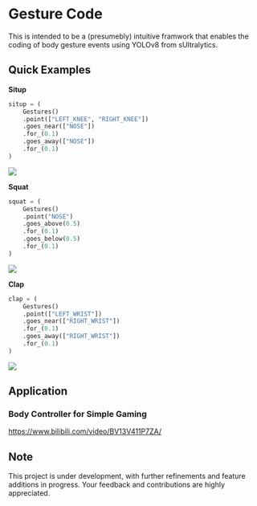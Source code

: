 # Gesture Code
This is intended to be a (presumebly) intuitive framwork that enables the coding of body gesture events using YOLOv8 from sUltralytics.

## Quick Examples
**Situp**
```python
situp = (
    Gestures()
    .point(["LEFT_KNEE", "RIGHT_KNEE"])
    .goes_near(["NOSE"])
    .for_(0.1)
    .goes_away(["NOSE"])
    .for_(0.1)
)
```
![](https://github.com/Don-Yin/Gesture-Code/tree/main/public/cut_situp.gif)

**Squat**
```python
squat = (
    Gestures()
    .point("NOSE")
    .goes_above(0.5)
    .for_(0.1)
    .goes_below(0.5)
    .for_(0.1)
)
```
![](https://github.com/Don-Yin/Gesture-Code/tree/main/public/cut_squat.gif)

**Clap**
```python
clap = (
    Gestures()
    .point(["LEFT_WRIST"])
    .goes_near(["RIGHT_WRIST"])
    .for_(0.1)
    .goes_away(["RIGHT_WRIST"])
    .for_(0.1)
)
```
![](https://github.com/Don-Yin/Gesture-Code/tree/main/public/cut_clap.gif)

## Application

### Body Controller for Simple Gaming
https://www.bilibili.com/video/BV13V411P7ZA/

## Note
This project is under development, with further refinements and feature additions in progress. Your feedback and contributions are highly appreciated.
